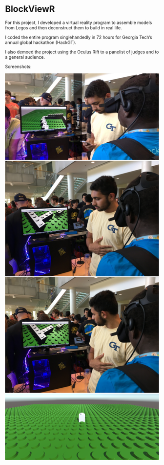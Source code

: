# BlockViewR

For this project, I developed a virtual reality program to assemble models from Legos and then deconstruct them to build in real life.

I coded the entire program singlehandedly in 72 hours for Georgia Tech’s annual global hackathon (HackGT).

I also demoed the project using the Oculus Rift to a panelist of judges and to a general audience.

Screenshots:

![Alt text](/Images/Image1.JPG?raw=true)
![Alt text](/Images/Image2.JPG?raw=true)
![Alt text](/Images/Image3.JPG?raw=true)
![Alt text](/Images/Image4.JPG?raw=true)
